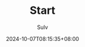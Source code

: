 ---
title: "Start" #标题
date: 2024-10-07T08:15:35+08:00 #创建时间
lastmod: 2024-10-07T08:15:35+08:00 #更新时间
author: ["Sulv"] #作者
categories: 
- category1
- category2
tags: 
- tag1
- tag2
description: "" #描述
weight: # 输入1可以顶置文章，用来给文章展示排序，不填就默认按时间排序
slug: ""
draft: false # 是否为草稿
comments: true #是否展示评论
showToc: true # 显示目录
TocOpen: true # 自动展开目录
hidemeta: false # 是否隐藏文章的元信息，如发布日期、作者等
disableShare: true # 底部不显示分享栏
showbreadcrumbs: true #顶部显示当前路径
cover:
    image: "" #图片路径：posts/tech/文章1/picture.png
    caption: "" #图片底部描述
    alt: ""
    relative: false
---